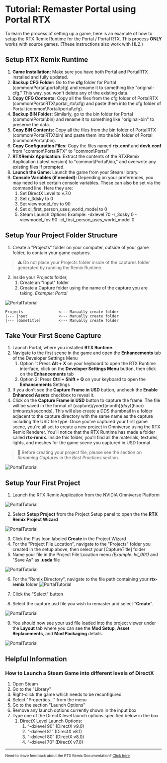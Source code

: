 # Tutorial: Remaster Portal using Portal RTX
To learn the process of setting up a game, here is an example of how to setup the RTX Remix Runtime for the Portal / Portal RTX.  This process **ONLY** works with source games. (These instructions also work with HL2.)

## Setup RTX Remix Runtime

1. **Game Installation:** Make sure you have both Portal and PortalRTX installed and fully updated.
2. **Backup CFG Folder:** Go to the **cfg** folder for Portal (common\Portal\portal\cfg) and rename it to something like "original-cfg." This way, you won't delete any of the existing data.
3. **Copy CFG Contents:** Copy all the files from the cfg folder of PortalRTX (common\PortalRTX\portal_rtx\cfg) and paste them into the cfg folder of Portal (common\Portal\portal\cfg).
4. **Backup BIN Folder:** Similarly, go to the bin folder for Portal (common\Portal\bin) and rename it to something like "original-bin" to preserve the data.
5. **Copy BIN Contents:** Copy all the files from the bin folder of PortalRTX (common\PortalRTX\bin) and paste them into the bin folder of Portal (common\Portal\bin).
6. **Copy Configuration Files:** Copy the files named **rtx.conf** and **dxvk.conf** from "common\PortalRTX" to "common\Portal"
7. **RTXRemix Application:** Extract the contents of the RTXRemix Application (latest version) to "common\Portal\bin," and overwrite any existing files if prompted.
8. **Launch the Game:** Launch the game from your Steam library.
9. **Console Variables (if needed):** Depending on your preferences, you may need to set certain console variables. These can also be set via the command line. Here they are:
    1. Set DirectX Level to v.7.0
    2. Set r_3dsky to 0
    3. Set viewmodel_fov to 90
    4. Set cl_first_person_uses_world_model to 0
    5. Steam Launch Options Example: -dxlevel 70 -r_3dsky 0 -viewmodel_fov 90 -cl_first_person_uses_world_model 0

## Setup Your Project Folder Structure

1. Create a "Projects" folder on your computer, outside of your game folder, to contain your game captures.
> ⚠️ Do not place your Projects folder inside of the captures folder generated by running the Remix Runtime.

2. Inside your Projects folder,
    1. Create an "Input" folder
    2. Create a Capture folder using the name of the capture you are taking.  _Example: Portal_

![PortalTutorial](../data/images/remix_901.png)

```text
Projects                <--- Manually create folder
|--- Input              <--- Manually create folder
|--- [GameTitle]        <--- Manually create folder
```

## Take Your First Scene Capture

1. Launch Portal, where you installed **RTX Runtime**.
2. Navigate to the first scene in the game and open the **Enhancements** tab of the Developer Settings Menu
    1. Option 1: Press **Alt + X** on your keyboard to open the RTX Runtime interface, click on the **Developer Settings Menu** button, then click on the **Enhancements** tab
    2. Option 2: Press **Ctrl + Shift + Q** on your keyboard to open the **Enhancements** Settings
3. If you don’t see the **Capture Frame in USD** button, uncheck the **Enable Enhanced Assets** checkbox to reveal it.
4. Click on the **Capture Frame in USD** button to capture the frame.
The file will be saved in the format of (capture)_(year)_(month)_(day)_(hour)_(minutes)_(seconds).  This will also create a DDS thumbnail in a folder adjacent to the capture directory with the same name as the capture including the USD file type.
Once you've captured your first game scene, you're all set to create a new project in Omniverse using the RTX Remix Renderer. You'll notice that the RTX Runtime has made a folder called **rtx-remix**.  Inside this folder, you'll find all the materials, textures, lights, and meshes for the game scene you captured in USD format.

> 📝 Before creating your project file, please see the section on _Renaming Captures_ in the _Best Practices_ section.

![PortalTutorial](../data/images/remix_902.png)

## Setup Your First Project

1. Launch the RTX Remix Application from the NVIDIA Omniverse Platform

![PortalTutorial](../data/images/rtxremix_066.png)

2. Select **Setup Project** from the Project Setup panel to open the the **RTX Remix Project Wizard**

![PortalTutorial](../data/images/rtxremix_067.PNG)

3. Click the Plus Icon labeled **Create** in the Project Wizard
4. For the "Project File Location", navigate to the "Projects" folder you created in the setup above, then select your [CaptureTitle] folder
5. Name your file in the Project File Location menu _(Example: lvl_001)_ and "Save As" as **.usda** file

![PortalTutorial](../data/images/remix_903.png)

6. For the "Remix Directory", navigate to the file path containing your **rtx-remix** folder
![PortalTutorial](../data/images/remix_904.png)

7. Click the "Select" button
8. Select the capture.usd file you wish to remaster and select “**Create**”.

![PortalTutorial](../data/images/remix_905.png)

9. You should now see your usd file loaded into the project viewer under the **Layout** tab where you can see the **Mod Setup**, **Asset Replacements**, and **Mod Packaging** details.

![PortalTutorial](../data/images/remix_906.png)

## Helpful Information

### How to Launch a Steam Game into different levels of DirectX

1. Open Steam
2. Go to the "Library"
3. Right-click the game which needs to be reconfigured
4. Select "Properties..." from the menu
5. Go to the section "Launch Options"
6. Remove any launch options currently shown in the input box
7. Type one of the DirectX level launch options specified below in the box
    1. DirectX Level Launch Options:
        1. “-dxlevel 90” (DirectX v9.0)
        2. “-dxlevel 81” (DirectX v8.1)
        3. “-dxlevel 80” (DirectX v8.0)
        4. “-dxlevel 70” (DirectX v7.0)

***
<sub> Need to leave feedback about the RTX Remix Documentation?  [Click here](https://github.com/NVIDIAGameWorks/rtx-remix/issues/new?assignees=nvdamien&labels=documentation%2Cfeedback%2Ctriage&projects=&template=documentation_feedback.yml&title=%5BDocumentation+feedback%5D%3A+) <sub>